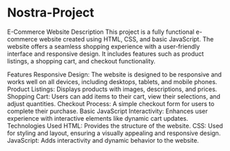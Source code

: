 # Nostra-Project
E-Commerce Website
Description
This project is a fully functional e-commerce website created using HTML, CSS, and basic JavaScript. The website offers a seamless shopping experience with a user-friendly interface and responsive design. It includes features such as product listings, a shopping cart, and checkout functionality.

Features
Responsive Design: The website is designed to be responsive and works well on all devices, including desktops, tablets, and mobile phones.
Product Listings: Displays products with images, descriptions, and prices.
Shopping Cart: Users can add items to their cart, view their selections, and adjust quantities.
Checkout Process: A simple checkout form for users to complete their purchase.
Basic JavaScript Interactivity: Enhances user experience with interactive elements like dynamic cart updates.
Technologies Used
HTML: Provides the structure of the website.
CSS: Used for styling and layout, ensuring a visually appealing and responsive design.
JavaScript: Adds interactivity and dynamic behavior to the website.
